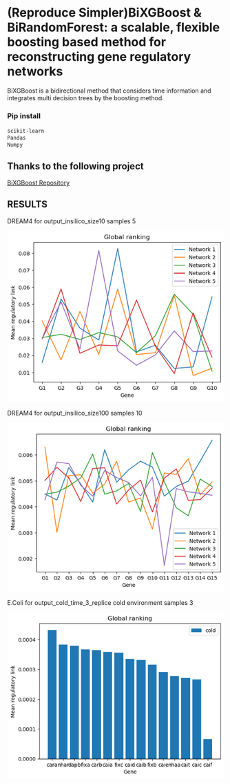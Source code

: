 # (Reproduce Simpler)BiXGBoost & BiRandomForest: a scalable, flexible boosting based method for reconstructing gene regulatory networks
BiXGBoost is a bidirectional method that considers time information and integrates multi decision trees by the boosting method.

### Pip install
    scikit-learn
    Pandas
    Numpy


## Thanks to the following project
[BiXGBoost Repository](https://github.com/zrq0123/BiXGBoost/tree/master) 

## RESULTS
DREAM4 for output_insilico_size10 samples 5

![global_ranking10](result_images/visualize_scores_with_grouped_genes/global_ranking10.png)

DREAM4 for output_insilico_size100 samples 10

![global_ranking100](result_images/visualize_scores_with_grouped_genes/global_ranking100.png)

E.Coli for output_cold_time_3_replice cold environment samples 3

![ecoli](result_images/visualize_scores_with_grouped_genes/ecoli_global_ranking.png)

       
